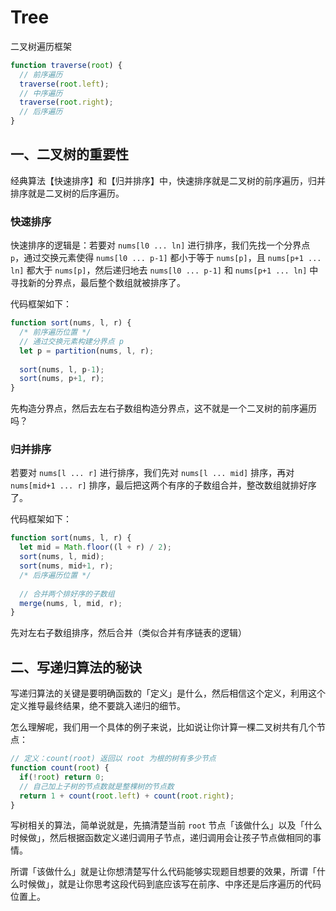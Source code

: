 # Tree

二叉树遍历框架

```js
function traverse(root) {
  // 前序遍历
  traverse(root.left);
  // 中序遍历
  traverse(root.right);
  // 后序遍历
}
```



## 一、二叉树的重要性

经典算法【快速排序】和【归并排序】中，快速排序就是二叉树的前序遍历，归并排序就是二叉树的后序遍历。



### 快速排序

快速排序的逻辑是：若要对 `nums[l0 ... ln]` 进行排序，我们先找一个分界点 `p`，通过交换元素使得 `nums[l0 ... p-1]` 都小于等于 `nums[p]`，且 `nums[p+1 ... ln]` 都大于 `nums[p]`，然后递归地去 `nums[l0 ... p-1]` 和 `nums[p+1 ... ln]` 中寻找新的分界点，最后整个数组就被排序了。

代码框架如下：

```js
function sort(nums, l, r) {
  /* 前序遍历位置 */
  // 通过交换元素构建分界点 p
  let p = partition(nums, l, r);
  
  sort(nums, l, p-1);
  sort(nums, p+1, r);
}
```

先构造分界点，然后去左右子数组构造分界点，这不就是一个二叉树的前序遍历吗？



### 归并排序

若要对 `nums[l ... r]` 进行排序，我们先对 `nums[l ... mid]` 排序，再对 `nums[mid+1 ... r]` 排序，最后把这两个有序的子数组合并，整改数组就排好序了。

代码框架如下：

```js
function sort(nums, l, r) {
  let mid = Math.floor((l + r) / 2);
  sort(nums, l, mid);
  sort(nums, mid+1, r); 
  /* 后序遍历位置 */
  
  // 合并两个排好序的子数组
  merge(nums, l, mid, r);
}
```

先对左右子数组排序，然后合并（类似合并有序链表的逻辑）



## 二、写递归算法的秘诀

写递归算法的关键是要明确函数的「定义」是什么，然后相信这个定义，利用这个定义推导最终结果，绝不要跳入递归的细节。

怎么理解呢，我们用一个具体的例子来说，比如说让你计算一棵二叉树共有几个节点：

```js
// 定义：count(root) 返回以 root 为根的树有多少节点
function count(root) {
  if(!root) return 0;
  // 自己加上子树的节点数就是整棵树的节点数
  return 1 + count(root.left) + count(root.right);
}
```

写树相关的算法，简单说就是，先搞清楚当前 `root` 节点「该做什么」以及「什么时候做」，然后根据函数定义递归调用子节点，递归调用会让孩子节点做相同的事情。

所谓「该做什么」就是让你想清楚写什么代码能够实现题目想要的效果，所谓「什么时候做」，就是让你思考这段代码到底应该写在前序、中序还是后序遍历的代码位置上。












































